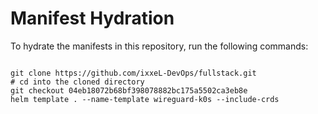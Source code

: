 
# Manifest Hydration

To hydrate the manifests in this repository, run the following commands:

```shell

git clone https://github.com/ixxeL-DevOps/fullstack.git
# cd into the cloned directory
git checkout 04eb18072b68bf398078882bc175a5502ca3eb8e
helm template . --name-template wireguard-k0s --include-crds
```